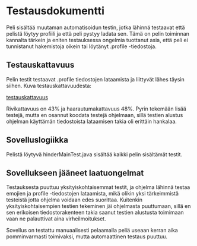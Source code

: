 # Testausdokumentti

Peli sisältää muutaman automatisoidun testin, jotka lähinnä testaavat että pelistä löytyy profiili ja että peli pystyy ladata sen. Tämä on pelin toiminnan kannalta tärkein ja eniten testauksessa ongelmia tuottanut asia, että peli ei tunnistanut hakemistoja oikein tai löytänyt .profile -tiedostoja.

## Testauskattavuus
Pelin testit testaavat .profile tiedostojen lataamista ja liittyvät lähes täysin siihen. Kuva testauskattavuudesta:

[testauskattavuus](https://github.com/Schamppu/ot-harjoitustyo/blob/master/documentation/testing.png)

Rivikattavuus on 43% ja haarautumakattavuus 48%. Pyrin tekemään lisää testejä, mutta en osannut koodata testejä ohjelmaan, sillä testien alustus ohjelman käyttämän tiedostoista lataamisen takia oli erittäin hankalaa.

## Sovelluslogiikka
Pelistä löytyvä hinderMainTest.java sisältää kaikki pelin sisältämät testit.

## Sovellukseen jääneet laatuongelmat
Testauksesta puuttuu yksityiskohtaisemmat testit, ja ohjelma lähinnä testaa emojien ja profile -tiedostojen lataamista, mikä olikin yksi tärkeimmistä testeistä jotta ohjelma voidaan edes suorittaa. Kuitenkin yksityiskohtaisempien testien tekeminen jäi ohjelmasta puuttumaan, sillä en sen erikoisen tiedostorakenteen takia saanut testien alustusta toimimaan vaan ne palauttivat aina virheilmoitukset.

Sovellus on testattu manuaalisesti pelaamalla peliä useaan kerran aika pomminvarmasti toimivaksi, mutta automaattinen testaus puuttuu.
